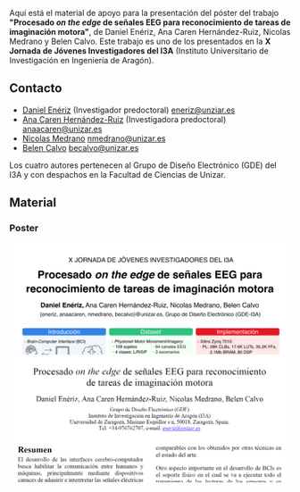 Aquí está el material de apoyo para la presentación del póster del trabajo __"Procesado _on the edge_ de señales EEG para reconocimiento de tareas de imaginación motora"__, de Daniel Enériz, Ana Caren Hernández-Ruiz, Nicolas Medrano y Belen Calvo. Este trabajo es uno de los presentados en la __X Jornada de Jóvenes Investigadores del I3A__ (Instituto Universitario de Investigación en Ingeniería de Aragón).


## Contacto

- [Daniel Enériz](https://orcid.org/0000-0001-5709-1183) (Investigador predoctoral) [eneriz@unziar.es](mailto:eneriz@unizar.es)
- [Ana Caren Hernández-Ruiz](https://orcid.org/0000-0001-6318-6162) (Investigadora predoctoral) [anaacaren@unizar.es](mailto:anaacaren@unizar.es)
- [Nicolas Medrano](https://orcid.org/0000-0002-5380-3013) [nmedrano@unizar.es](mailto:nmedrano@unizar.es)
- [Belen Calvo](https://orcid.org/0000-0003-2361-1077) [becalvo@unizar.es](mailto:becalvo@unizar.es)

Los cuatro autores pertenecen al Grupo de Diseño Electrónico (GDE) del I3A y con despachos en la Facultad de Ciencias de Unizar.

## Material

### Poster

[![Para visualizar el poster en tu dispositivo puedes pinchar aquí](poster.png)](poster.pdf)
[![Para visualizar el resumen en tu dispositivo puedes pinchar aquí](resumen.png)](resumen.pdf)
